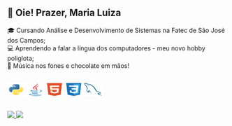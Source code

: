 ## 🌼 Oie! Prazer, Maria Luiza

🎓 Cursando Análise e Desenvolvimento de Sistemas na Fatec de São José dos Campos;
</br>
💻 Aprendendo a falar a língua dos computadores - meu novo hobby poliglota;
</br>
💙 Música nos fones e chocolate em mãos!

<div style="display: inline_block"><br>
  <img align="center" alt="Maria-python" height="30" width="40" src="https://raw.githubusercontent.com/devicons/devicon/master/icons/python/python-original.svg">
  <img align="center" alt="Maria-java" height="30" width="40" src="https://raw.githubusercontent.com/devicons/devicon/master/icons/java/java-original.svg">
  <img align="center" alt="Maria-HTML" height="30" width="40" src="https://raw.githubusercontent.com/devicons/devicon/master/icons/html5/html5-plain.svg">
  <img align="center" alt="Maria-CSS" height="30" width="40" src="https://raw.githubusercontent.com/devicons/devicon/master/icons/css3/css3-original.svg">
  <img align="center" alt="Maria-MySQL" height="30" width="40" src="https://raw.githubusercontent.com/devicons/devicon/master/icons/mysql/mysql-original.svg">
</div>

</br>
</br>

<div align="left">
  <a href="https://github.com/mluizaguedes">
  <img loading="lazy" height="180em" src="https://github-readme-stats.vercel.app/api/top-langs/?username=mluizaguedes&layout=compact&langs_count=7&theme=shadow_blue&show_icons=true"/>
  <img src="https://storage.googleapis.com/sticker-prod/Mq2Ag8LBK4pIeAZecN4f/6.png" width="20%"/></div>
